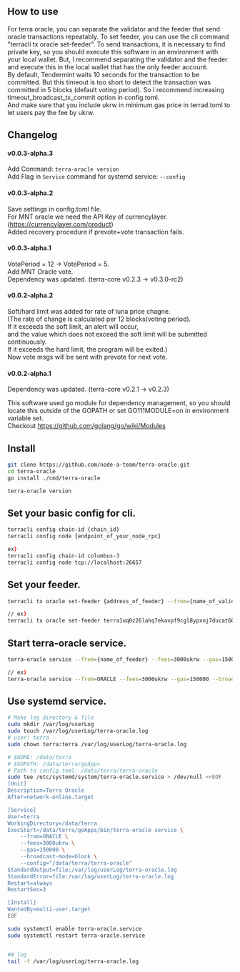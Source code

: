 ## How to use
For terra oracle, you can separate the validator and the feeder that send oracle transactions repeatably. To set feeder, you can use the cli command "terracli tx oracle set-feeder". To send transactions, it is necessary to find private key, so you should execute this software in an environment with your local wallet. But, I recommend separating the validator and the feeder and execute this in the local wallet that has the only feeder account.  
By default, Tendermint waits 10 seconds for the transaction to be committed. But this timeout is too short to detect the transaction was committed in 5 blocks (default voting period). So I recommend increasing timeout_broadcast_tx_commit option in config.toml.  
And make sure that you include ukrw in minimum gas price in terrad.toml to let users pay the fee by ukrw.  

## Changelog
#### v0.0.3-alpha.3
Add Command: `terra-oracle version`  
Add Flag in `Service` command for systemd service: `--config`  


#### v0.0.3-alpha.2
Save settings in config.toml file.  
For MNT oracle we need the API Key of currencylayer. (https://currencylayer.com/product)  
Added recovery procedure if prevote+vote transaction fails.

#### v0.0.3-alpha.1
VotePeriod = 12 -> VotePeriod = 5.  
Add MNT Oracle vote.  
Dependency was updated. (terra-core v0.2.3 -> v0.3.0-rc2)

#### v0.0.2-alpha.2
Soft/hard limit was added for rate of luna price chagne.  
(The rate of change is calculated per 12 blocks(voting period).  
If it exceeds the soft limit, an alert will occur,  
and the value which does not exceed the soft limit will be submitted continuously.  
If it exceeds the hard limit, the program will be exited.)  
Now vote msgs will be sent with prevote for next vote.  

#### v0.0.2-alpha.1
Dependency was updated. (terra-core v0.2.1 -> v0.2.3)  



This software used go module for dependency management, so you should locate this outside of the GOPATH or set GO111MODULE=on in environment variable set.  
Checkout https://github.com/golang/go/wiki/Modules  

## Install
```bash
git clone https://github.com/node-a-team/terra-oracle.git
cd terra-oracle 
go install ./cmd/terra-oracle

terra-oracle version
```

## Set your basic config for cli.

```bash
terracli config chain-id {chain_id}
terracli config node {endpoint_of_your_node_rpc}

ex)
terracli config chain-id columbus-3
terracli config node tcp://localhost:26657
```

## Set your feeder.

```bash
terracli tx oracle set-feeder {address_of_feeder} --from={name_of_validator_account} --gas=auto --gas-adjustment=1.25

// ex)
terracli tx oracle set-feeder terra1uq0z26lahq7ekavpf9cgl8ypxnj7ducat60a4w --from=VALIDATOR --gas=auto --gas-adjustment=1.25
```

## Start terra-oracle service.
  
```sh
terra-oracle service --from={name_of_feeder} --fees=3000ukrw --gas=150000 --broadcast-mode=block --config={path_to_config.toml}

// ex)
terra-oracle service --from=ORACLE --fees=3000ukrw --gas=150000 --broadcast-mode=block --config=$HOME/terra-oracle
```

## Use systemd service.
  
```sh
# Make log directory & file
sudo mkdir /var/log/userLog  
sudo touch /var/log/userLog/terra-oracle.log  
# user: terra
sudo chown terra:terra /var/log/userLog/terra-oracle.log

# $HOME: /data/terra
# $GOPATH: /data/terra/goApps
# Path to config.toml: /data/terra/terra-oracle
sudo tee /etc/systemd/system/terra-oracle.service > /dev/null <<EOF
[Unit]
Description=Terra Oracle
After=network-online.target

[Service]
User=terra
WorkingDirectory=/data/terra
ExecStart=/data/terra/goApps/bin/terra-oracle service \
    --from=ORACLE \
    --fees=3000ukrw \
    --gas=150000 \
    --broadcast-mode=block \
    --config="/data/terra/terra-oracle"
StandardOutput=file:/var/log/userLog/terra-oracle.log
StandardError=file:/var/log/userLog/terra-oracle.log
Restart=always
RestartSec=3

[Install]
WantedBy=multi-user.target
EOF

sudo systemctl enable terra-oracle.service
sudo systemctl restart terra-oracle.service


## log
tail -f /var/log/userLog/terra-oracle.log
```

